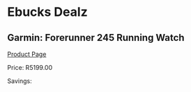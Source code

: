
# Ebucks Dealz
## Garmin: Forerunner 245 Running Watch
[Product Page](https://www.ebucks.com/web/shop/productSelected.do?prodId=535470887&catId=872270976)

Price: R5199.00

Savings: 


	